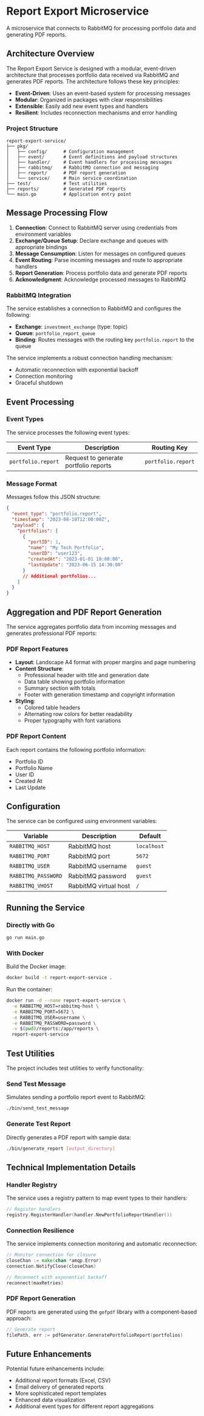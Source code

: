# Report Export Microservice

A microservice that connects to RabbitMQ for processing portfolio data and generating PDF reports.

## Architecture Overview

The Report Export Service is designed with a modular, event-driven architecture that processes portfolio data received via RabbitMQ and generates PDF reports. The architecture follows these key principles:

- **Event-Driven**: Uses an event-based system for processing messages
- **Modular**: Organized in packages with clear responsibilities
- **Extensible**: Easily add new event types and handlers
- **Resilient**: Includes reconnection mechanisms and error handling

### Project Structure

```
report-export-service/
├── pkg/
│   ├── config/      # Configuration management
│   ├── event/       # Event definitions and payload structures
│   ├── handler/     # Event handlers for processing messages
│   ├── rabbitmq/    # RabbitMQ connection and messaging
│   ├── report/      # PDF report generation
│   └── service/     # Main service coordination
├── test/            # Test utilities
├── reports/         # Generated PDF reports
└── main.go          # Application entry point
```

## Message Processing Flow

1. **Connection**: Connect to RabbitMQ server using credentials from environment variables
2. **Exchange/Queue Setup**: Declare exchange and queues with appropriate bindings
3. **Message Consumption**: Listen for messages on configured queues
4. **Event Routing**: Parse incoming messages and route to appropriate handlers
5. **Report Generation**: Process portfolio data and generate PDF reports
6. **Acknowledgment**: Acknowledge processed messages to RabbitMQ

### RabbitMQ Integration

The service establishes a connection to RabbitMQ and configures the following:

- **Exchange**: `investment_exchange` (type: topic)
- **Queue**: `portfolio_report_queue` 
- **Binding**: Routes messages with the routing key `portfolio.report` to the queue

The service implements a robust connection handling mechanism:
- Automatic reconnection with exponential backoff
- Connection monitoring
- Graceful shutdown

## Event Processing

### Event Types

The service processes the following event types:

| Event Type | Description | Routing Key |
|------------|-------------|-------------|
| `portfolio.report` | Request to generate portfolio reports | `portfolio.report` |

### Message Format

Messages follow this JSON structure:

```json
{
  "event_type": "portfolio.report",
  "timestamp": "2023-08-10T12:00:00Z",
  "payload": {
    "portfolios": [
      {
        "portID": 1,
        "name": "My Tech Portfolio",
        "userID": "user123",
        "createdAt": "2023-01-01 10:00:00",
        "lastUpdate": "2023-06-15 14:30:00"
      }
      // Additional portfolios...
    ]
  }
}
```

## Aggregation and PDF Report Generation

The service aggregates portfolio data from incoming messages and generates professional PDF reports:

### PDF Report Features

- **Layout**: Landscape A4 format with proper margins and page numbering
- **Content Structure**:
  - Professional header with title and generation date
  - Data table showing portfolio information
  - Summary section with totals
  - Footer with generation timestamp and copyright information
- **Styling**:
  - Colored table headers
  - Alternating row colors for better readability
  - Proper typography with font variations

### PDF Report Content

Each report contains the following portfolio information:
- Portfolio ID
- Portfolio Name
- User ID
- Created At
- Last Update

## Configuration

The service can be configured using environment variables:

| Variable | Description | Default |
|----------|-------------|---------|
| `RABBITMQ_HOST` | RabbitMQ host | `localhost` |
| `RABBITMQ_PORT` | RabbitMQ port | `5672` |
| `RABBITMQ_USER` | RabbitMQ username | `guest` |
| `RABBITMQ_PASSWORD` | RabbitMQ password | `guest` |
| `RABBITMQ_VHOST` | RabbitMQ virtual host | `/` |

## Running the Service

### Directly with Go

```bash
go run main.go
```

### With Docker

Build the Docker image:

```bash
docker build -t report-export-service .
```

Run the container:

```bash
docker run -d --name report-export-service \
  -e RABBITMQ_HOST=rabbitmq-host \
  -e RABBITMQ_PORT=5672 \
  -e RABBITMQ_USER=username \
  -e RABBITMQ_PASSWORD=password \
  -v $(pwd)/reports:/app/reports \
  report-export-service
```

## Test Utilities

The project includes test utilities to verify functionality:

### Send Test Message

Simulates sending a portfolio report event to RabbitMQ:

```bash
./bin/send_test_message
```

### Generate Test Report

Directly generates a PDF report with sample data:

```bash
./bin/generate_report [output_directory]
```

## Technical Implementation Details

### Handler Registry

The service uses a registry pattern to map event types to their handlers:

```go
// Register handlers
registry.RegisterHandler(handler.NewPortfolioReportHandler())
```

### Connection Resilience

The service implements connection monitoring and automatic reconnection:

```go
// Monitor connection for closure
closeChan := make(chan *amqp.Error)
connection.NotifyClose(closeChan)

// Reconnect with exponential backoff
reconnect(maxRetries)
```

### PDF Report Generation

PDF reports are generated using the `gofpdf` library with a component-based approach:

```go
// Generate report
filePath, err := pdfGenerator.GeneratePortfolioReport(portfolios)
```

## Future Enhancements

Potential future enhancements include:
- Additional report formats (Excel, CSV)
- Email delivery of generated reports
- More sophisticated report templates
- Enhanced data visualization
- Additional event types for different report aggregations
